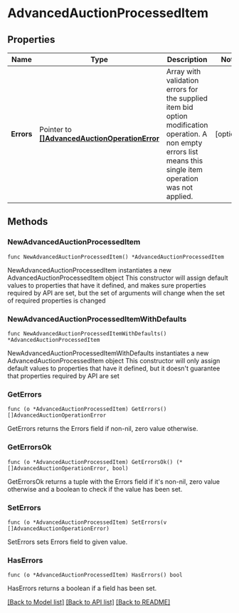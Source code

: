 # AdvancedAuctionProcessedItem

## Properties

Name | Type | Description | Notes
------------ | ------------- | ------------- | -------------
**Errors** | Pointer to [**[]AdvancedAuctionOperationError**](AdvancedAuctionOperationError.md) | Array with validation errors for the supplied item bid option modification operation. A non empty errors list means this single item operation was not applied. | [optional] 

## Methods

### NewAdvancedAuctionProcessedItem

`func NewAdvancedAuctionProcessedItem() *AdvancedAuctionProcessedItem`

NewAdvancedAuctionProcessedItem instantiates a new AdvancedAuctionProcessedItem object
This constructor will assign default values to properties that have it defined,
and makes sure properties required by API are set, but the set of arguments
will change when the set of required properties is changed

### NewAdvancedAuctionProcessedItemWithDefaults

`func NewAdvancedAuctionProcessedItemWithDefaults() *AdvancedAuctionProcessedItem`

NewAdvancedAuctionProcessedItemWithDefaults instantiates a new AdvancedAuctionProcessedItem object
This constructor will only assign default values to properties that have it defined,
but it doesn't guarantee that properties required by API are set

### GetErrors

`func (o *AdvancedAuctionProcessedItem) GetErrors() []AdvancedAuctionOperationError`

GetErrors returns the Errors field if non-nil, zero value otherwise.

### GetErrorsOk

`func (o *AdvancedAuctionProcessedItem) GetErrorsOk() (*[]AdvancedAuctionOperationError, bool)`

GetErrorsOk returns a tuple with the Errors field if it's non-nil, zero value otherwise
and a boolean to check if the value has been set.

### SetErrors

`func (o *AdvancedAuctionProcessedItem) SetErrors(v []AdvancedAuctionOperationError)`

SetErrors sets Errors field to given value.

### HasErrors

`func (o *AdvancedAuctionProcessedItem) HasErrors() bool`

HasErrors returns a boolean if a field has been set.


[[Back to Model list]](../README.md#documentation-for-models) [[Back to API list]](../README.md#documentation-for-api-endpoints) [[Back to README]](../README.md)


